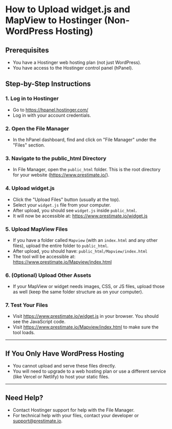 # How to Upload widget.js and MapView to Hostinger (Non-WordPress Hosting)

## Prerequisites
- You have a Hostinger web hosting plan (not just WordPress).
- You have access to the Hostinger control panel (hPanel).

## Step-by-Step Instructions

### 1. Log in to Hostinger
- Go to https://hpanel.hostinger.com/
- Log in with your account credentials.

### 2. Open the File Manager
- In the hPanel dashboard, find and click on "File Manager" under the "Files" section.

### 3. Navigate to the public_html Directory
- In File Manager, open the `public_html` folder. This is the root directory for your website (https://www.prestimate.io/).

### 4. Upload widget.js
- Click the "Upload Files" button (usually at the top).
- Select your `widget.js` file from your computer.
- After upload, you should see `widget.js` inside `public_html`.
- It will now be accessible at: https://www.prestimate.io/widget.js

### 5. Upload MapView Files
- If you have a folder called `Mapview` (with an `index.html` and any other files), upload the entire folder to `public_html`.
- After upload, you should have: `public_html/Mapview/index.html`
- The tool will be accessible at: https://www.prestimate.io/Mapview/index.html

### 6. (Optional) Upload Other Assets
- If your MapView or widget needs images, CSS, or JS files, upload those as well (keep the same folder structure as on your computer).

### 7. Test Your Files
- Visit https://www.prestimate.io/widget.js in your browser. You should see the JavaScript code.
- Visit https://www.prestimate.io/Mapview/index.html to make sure the tool loads.

---

## If You Only Have WordPress Hosting
- You cannot upload and serve these files directly.
- You will need to upgrade to a web hosting plan or use a different service (like Vercel or Netlify) to host your static files.

---

## Need Help?
- Contact Hostinger support for help with the File Manager.
- For technical help with your files, contact your developer or support@prestimate.io.
